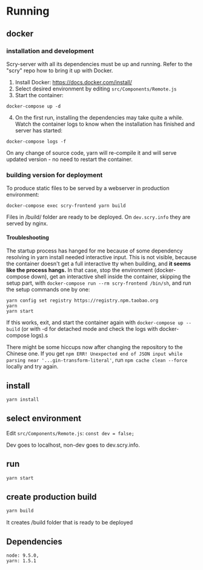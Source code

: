 # Running

## docker

### installation and development

Scry-server with all its dependencies must be up and running. Refer to the "scry" repo how to bring it up with Docker.

1. Install Docker: https://docs.docker.com/install/
2. Select desired environment by editing `src/Components/Remote.js`
3. Start the container:
```
docker-compose up -d
```
4. On the first run, installing the dependencies may take quite a while. Watch the container logs to know when the installation has finished and server has started:
```
docker-compose logs -f
```

On any change of source code, yarn will re-compile it and will serve updated version - no need to restart the container.

### building version for deployment

To produce static files to be served by a webserver in production environment:

`docker-compose exec scry-frontend yarn build`

Files in /build/ folder are ready to be deployed. On `dev.scry.info` they are served by nginx.

#### Troubleshooting

The startup process has hanged for me because of some dependency resolving in yarn install needed interactive input. This is not visible, because the container doesn't get a full interactive tty when building, and **it seems like the process hangs.** In that case, stop the environment (docker-compose down), get an interactive shell inside the container, skipping the setup part, with `docker-compose run --rm scry-frontend /bin/sh`, and run the setup commands one by one:

```
yarn config set registry https://registry.npm.taobao.org
yarn
yarn start
```

If this works, exit, and start the container again with `docker-compose up --build` (or with -d for detached mode and check the logs with docker-compose logs).s

There might be some hiccups now after changing the repository to the Chinese one. If you get `npm ERR! Unexpected end of JSON input while parsing near '...gin-transform-literal'`, run `npm cache clean --force` locally and try again.


## install

```bash
yarn install
```
## select environment

Edit `src/Components/Remote.js`: `const dev = false;`

Dev goes to localhost, non-dev goes to dev.scry.info.

## run

```bash
yarn start
```

## create production build

```bash
yarn build
```

It creates /build folder that is ready to be deployed



## Dependencies
    node: 9.5.0,
    yarn: 1.5.1
